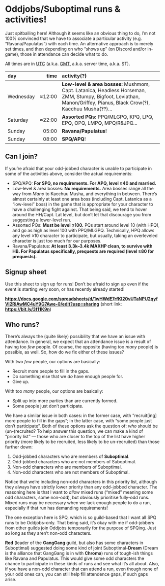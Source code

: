 # Oddjobs/Suboptimal runs & activities!

Just spitballing here! Although it seems like an obvious thing to do, I’m not
100% convinced that we have to associate a particular activity (e\.g.
“Ravana/Papulatus”) with each time. An alternative approach is to merely set
times, and then depending on who “shows up” (on Discord and/or in-game), those
in attendance can decide what to do.

All times are in
[UTC](https://en.wikipedia.org/wiki/Coordinated_Universal_Time) (a\.k\.a.
[GMT](https://en.wikipedia.org/wiki/Greenwich_Mean_Time), a\.k\.a. server time,
a\.k\.a. ST).

| day       |   time | activity(?)                                                                                                                                                        |
| :-------- | -----: | :----------------------------------------------------------------------------------------------------------------------------------------------------------------- |
| Wednesday | ≈12:00 | **Low-level & area bosses:** Mushmom, Capt. Latanica, Headless Horseman, ZMM, Stumpy, Bigfoot, Leviathan, Manon/Griffey, Pianus, Black Crow(‽), Kacchuu Musha(‽‽)… |
| Saturday  | ≈22:00 | **Assorted PQs:** PPQ/MLGPQ, KPQ, LPQ, EPQ, OPQ, LMPQ, MPQ/R&JPQ…                                                                                                  |
| Sunday    |  05:00 | **Ravana/Papulatus**!                                                                                                                                              |
| Sunday    |  08:00 | **SPQ/APQ**!                                                                                                                                                       |

## Can I join?

If you’re afraid that your odd-jobbed character is unable to participate in
some of the activities above, consider the actual requirements:

- SPQ/APQ: **For SPQ, no requirements. For APQ, level ≥40 and married.**
- Low-level & area bosses: **No requirements.** Area bosses range all
  the way from _Mano_ to Kacchuu Musha, and everything in between. There’s
  almost certainly at least one area boss (including Capt. Latanica as a
  “low-level” boss) in the game that is appropriate for your character to have
  a challenging fight against. That being said, we tend to hover around the
  HH/Capt. Lat level, but don’t let that discourage you from suggesting a
  lower-level run.
- Assorted PQs: **Must be level ≤100.** PQs start around level 10 (with HPQ),
  and go as high as level 100 with PPQ/MLGPQ. Technically, HPQ allows any level
  ≥10 character to participate, but usually, taking an overleveled character is
  just too much for our purposes.
- Ravana/Papulatus: **At least 3\.3k–3\.4k MAXHP clean, to survive with HB. For
  Papulatus specifically, prequests are required (level ≥80 for prequests).**

## Signup sheet

Use this sheet to sign up for runs! Don’t be afraid to sign up even if the
event is starting very soon, or has recently already started!

**<https://docs.google.com/spreadsheets/d/1wHWdE7rfKI20vUTaNPU2qyfVI2RiAwMC4uY9G7Awe-0/edit?usp=sharing>**
(short link: **<https://bit.ly/3f11K9n>**)

## Who runs?

There’s always the (quite likely) possibility that we have an issue with
attendance. In general, we expect that an attendance issue is a result of
having too _few_ people. Of course, the opposite (having too _many_ people) is
possible, as well. So, how do we fix either of these issues?

With two _few_ people, our options are basically:

- Recruit more people to fill in the gaps.
- Do something else that we _do_ have enough people for.
- Give up.

With too _many_ people, our options are basically:

- Split up into more parties than are currently formed.
- Some people just don’t participate.

We have a similar issue in both cases: in the former case, with “recruit\[ing\]
more people to fill in the gaps”; in the latter case, with “some people just
don’t participate”. Both of these options ask the question of: _who_ should be
(un-)recruited? To help answer this question, we can make a kind of “priority
list” — those who are closer to the top of the list have higher priority (more
likely to be recruited, less likely to be un-recruited) than those further
down:

1. Odd-jobbed characters who are members of **Suboptimal**.
2. Odd-jobbed characters who are not members of Suboptimal.
3. Non-odd characters who are members of Suboptimal.
4. Non-odd characters who are not members of Suboptimal.

Notice that we’re including non-odd characters in this priority list, although
they always have strictly lower priority than any odd-jobbed character. The
reasoning here is that I want to _allow_ mixed runs (“mixed” meaning some odd
characters, some non-odd), but obviously prioritise fully-odd runs. Mixed runs
may be necessary when we lack enough people to do a run, especially if that run
has demanding requirements!

The one exception here is SPQ, which is so guild-based that I want all SPQ runs
to be Oddjobs-only. That being said, it’s okay with me if odd-jobbers from
other guilds join Oddjobs temporarily for the purpose of SPQing. Just so long
as they aren’t non-odd characters.

**Red** (leader of the **GangGang** guild, but also has some characters in
Suboptimal) suggested doing some kind of joint Suboptimal-**Dream** (Dream is
the alliance that GangGang is in with **Chroma**) runs of tough-ish things like
Ravana and Papulatus. This would give some odd characters the chance to
participate in these kinds of runs and see what it’s all about. Also, if you
have a non-odd character that can attend a run, even though none of your odd
ones can, you can still help fill attendence gaps, if such gaps arise.
